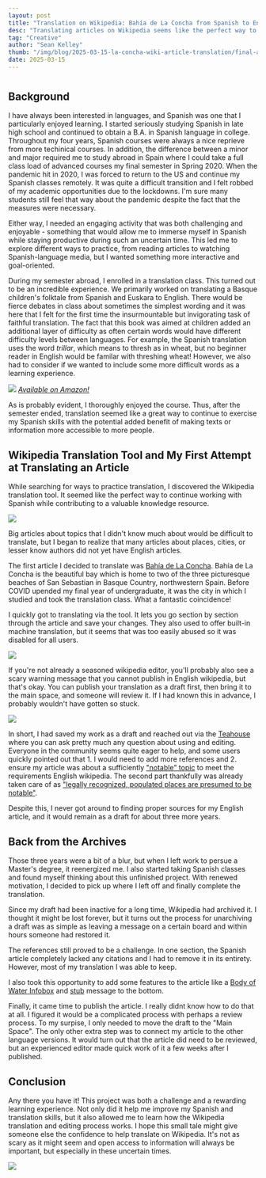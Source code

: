 ```yaml
---
layout: post
title: "Translation on Wikipedia: Bahía de La Concha from Spanish to English"
desc: "Translating articles on Wikipedia seems like the perfect way to continue working with Spanish while contributing to a valuable knowledge resource."
tag: "Creative"
author: "Sean Kelley"
thumb: "/img/blog/2025-03-15-la-concha-wiki-article-translation/final-article-header.png"
date: 2025-03-15
---
```



# 

## Background

I have always been interested in languages, and Spanish was one that I particularly enjoyed learning. I started seriously studying Spanish in late high school and continued to obtain a B.A. in Spanish language in college. Throughout my four years, Spanish courses were always a nice reprieve from more techinical courses. In addition, the difference between a minor and major required me to study abroad in Spain where I could take a full class load of advanced courses my final semester in Spring 2020. When the pandemic hit in 2020, I was forced to return to the US and continue my Spanish classes remotely. It was quite a difficult transition and I felt robbed of my academic opportunities due to the lockdowns. I'm sure many students still feel that way about the pandemic despite the fact that the measures were necessary.

Either way, I needed an engaging activity that was both challenging and enjoyable - something that would allow me to immerse myself in Spanish while staying productive during such an uncertain time. This led me to explore different ways to practice, from reading articles to watching Spanish-language media, but I wanted something more interactive and goal-oriented.

During my semester abroad, I enrolled in a translation class. This turned out to be an incredible experience. We primarily worked on translating a Basque children's folktale from Spanish and Euskara to English. There would be fierce debates in class about sometimes the simplest wording and it was here that I felt for the first time the insurmountable but invigorating task of faithful translation. The fact that this book was aimed at children added an additional layer of difficulty as often certain words would have different difficulty levels between languages. For example, the Spanish translation uses the word *trillar*, which means to thresh as in wheat, but no beginner reader in English would be familar with threshing wheat! However, we also had to consider if we wanted to include some more difficult words as a learning experience.

![](/img/blog/2025-03-15-la-concha-wiki-article-translation/basajaun-cover.jpg)
[*Available on Amazon!*](https://www.amazon.com/dp/B087LB13PW/)

As is probably evident, I thoroughly enjoyed the course. Thus, after the semester ended, translation seemed like a great way to continue to exercise my Spanish skills with the potential added benefit of making texts or information more accessible to more people.

## Wikipedia Translation Tool and My First Attempt at Translating an Article

While searching for ways to practice translation, I discovered the Wikipedia translation tool. It seemed like the perfect way to continue working with Spanish while contributing to a valuable knowledge resource.

![](/img/blog/2025-03-15-la-concha-wiki-article-translation/translation-tool-home.png)

Big articles about topics that I didn't know much about would be difficult to translate, but I began to realize that many articles about places, cities, or lesser know authors did not yet have English articles.

The first article I decided to translate was [Bahía de La Concha](https://es.wikipedia.org/wiki/Bah%C3%ADa_de_La_Concha). Bahía de La Concha is the beautiful bay which is home to two of the three picturesque beaches of San Sebastian in Basque Country, northwestern Spain. Before COVID upended my final year of undergraduate, it was the city in which I studied and took the translation class. What a fantastic coincidence!

I quickly got to translating via the tool. It lets you go section by section through the article and save your changes. They also used to offer built-in machine translation, but it seems that was too easily abused so it was disabled for all users. 

![](/img/blog/2025-03-15-la-concha-wiki-article-translation/translation-tool-page.png)

If you're not already a seasoned wikipedia editor, you'll probably also see a scary warning message that you cannot publish in English wikipedia, but that's okay. You can publish your translation as a draft first, then bring it to the main space, and someone will review it. If I had known this in advance, I probably wouldn't have gotten so stuck.

![](/img/blog/2025-03-15-la-concha-wiki-article-translation/translation-experience-warning.png)

In short, I had saved my work as a draft and reached out via the [Teahouse](https://en.wikipedia.org/wiki/Wikipedia:Teahouse) where you can ask pretty much any question about using and editing. Everyone in the community seems quite eager to help, and some users quickly pointed out that 1. I would need to add more references and 2. ensure my article was about a sufficiently ["notable" topic](https://en.wikipedia.org/wiki/Wikipedia:Notability) to meet the requirements English wikipedia. The second part thankfully was already taken care of as ["legally recognized, populated places are presumed to be notable"](https://en.wikipedia.org/wiki/Wikipedia:Notability_(geographic_features)).

Despite this, I never got around to finding proper sources for my English article, and it would remain as a draft for about three more years.

## Back from the Archives

Those three years were a bit of a blur, but when I left work to persue a Master's degree, it reenergized me. I also started taking Spanish classes and found myself thinking about this unfinished project. With renewed motivation, I decided to pick up where I left off and finally complete the translation.

Since my draft had been inactive for a long time, Wikipedia had archived it. I thought it might be lost forever, but it turns out the process for unarchiving a draft was as simple as leaving a message on a certain board and within hours someone had restored it.

The references still proved to be a challenge. In one section, the Spanish article completely lacked any citations and I had to remove it in its entirety. However, most of my translation I was able to keep.

I also took this opportunity to add some features to the article like a [Body of Water Infobox](https://en.wikipedia.org/wiki/Template:Infobox_body_of_water) and [stub](https://en.wikipedia.org/wiki/Wikipedia:Stub) message to the bottom.

Finally, it came time to publish the article. I really didnt know how to do that at all. I figured it would be a complicated process with perhaps a review process. To my surpise, I only needed to move the draft to the "Main Space". The only other extra step was to connect my article to the other language versions. It would turn out that the article did need to be reviewed, but an experienced editor made quick work of it a few weeks after I published. 

## Conclusion
Any there you have it! This project was both a challenge and a rewarding learning experience. Not only did it help me improve my Spanish and translation skills, but it also allowed me to learn how the Wikipedia translation and editing process works. I hope this small tale might give someone else the confidence to help translate on Wikipedia. It's not as scary as it might seem and open access to information will always be important, but especially in these uncertain times.

![](/img/blog/2025-03-15-la-concha-wiki-article-translation/final-article-header.png)

